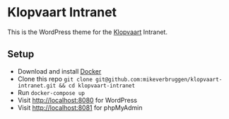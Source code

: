 # Klopvaart Intranet

This is the WordPress theme for the [Klopvaart](http://www.klopvaart.nl) Intranet.

## Setup

- Download and install [Docker](https://www.docker.com/community-edition#/download)
- Clone this repo `git clone git@github.com:mikeverbruggen/klopvaart-intranet.git && cd klopvaart-intranet`
- Run `docker-compose up`
- Visit [http://localhost:8080](http://localhost:8080) for WordPress  
- Visit [http://localhost:8081](http://localhost:8081) for phpMyAdmin
